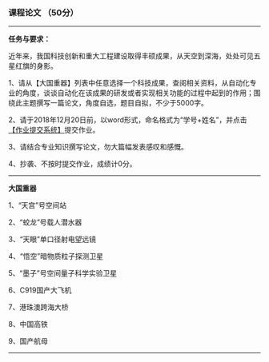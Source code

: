 ### 课程论文    （50分）

---

**任务与要求：**

近年来，我国科技创新和重大工程建设取得丰硕成果，从天空到深海，处处可见五星红旗的身影。

1、请从【大国重器】列表中任意选择一个科技成果，查阅相关资料，从自动化专业的角度，谈谈自动化在该成果的研发或者实现相关功能的过程中起到的作用；围绕此主题撰写一篇论文，角度自选，题目自拟，不少于5000字。

2、请于2018年12月20日前，以word形式，命名格式为“学号+姓名”，并点击[【作业提交系统】](https://www.wjx.top/jq/31554086.aspx)提交作业。

3、请结合专业知识撰写论文，勿大篇幅发表感叹和感慨。

4、抄袭、不按时提交作业，成绩计0分。


---

**大国重器**

1、“天宫”号空间站

2、“蛟龙”号载人潜水器

3、“天眼”单口径射电望远镜

4、“悟空”暗物质粒子探测卫星

5、“墨子”号空间量子科学实验卫星

6、C919国产大飞机

7、港珠澳跨海大桥

8、中国高铁

9、国产航母





---
